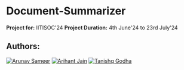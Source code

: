 # Document-Summarizer
**Project for:** IITISOC'24 
**Project Duration:** 4th June'24 to 23rd July'24
## Authors:
[![Arunav Sameer](https://github.com/arunavsameer.png?size=50)](https://github.com/arunavsameer)
[![Arihant Jain](https://github.com/Arihant779.png?size=50)](https://github.com/Arihant779)
[![Tanishq Godha](https://github.com/Tanishq-Godha.png?size=50)](https://github.com/Tanishq-Godha)

